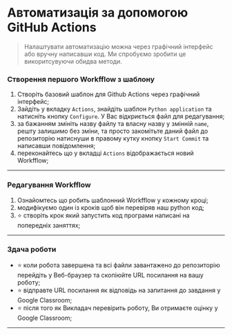 # Автоматизація за допомогою GitHub Actions
> Налаштувати автоматизацію можна через графічний інтерфейс або вручну написавши код. Ми спробуємо зробити це викоритсувуючи обидва методи.

### Створення першого Workfflow з шаблону
1. Створіть базовий шаблон для Github Actions через графічний інтерфейс;
1. Зайдіть у вкладку `Actions`, знайдіть шаблон `Python application` та натисніть кнопку `Configure`. У Вас відкриється файл для редагування;
1. за бажанням змініть назву файлу та власну назву у змінній `name`, решту залишимо без зміни, та просто закомітьте даний файл до репозиторію натиснуши в правому кутку кнопку `Start Commit` та написавши повідомлення;
1. переконайтесь що у вкладці `Actions` відображається новий Workfflow;
---

### Редагування Workfflow
1. Ознайомтесь що робить шаблонний Workfflow у кожному кроці;
1. модифікуємо один із кроків щоб він перевіряв наш python код;
1. :star: створіть крок який запустить код програми написані на  попередніх заняттях;
---

### Здача роботи
- :star: коли робота завершена та всі файли завантажено до репозиторію перейдіть у Веб-браузер та скопіюйте URL посилання на вашу роботу;
- :star: відправте URL посилання як відповідь на запитання до завдання у Google Classroom;
- :star: після того як Викладач перевірить роботу, Ви отримаєте оцінку у Google Classroom;
---